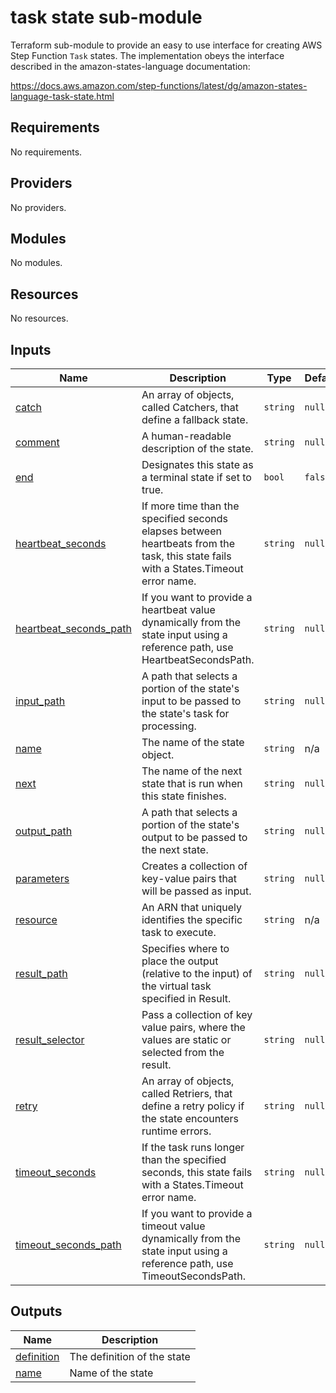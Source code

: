 # task state sub-module

Terraform sub-module to provide an easy to use interface for creating AWS Step Function `Task` states. The implementation obeys the interface described in the amazon-states-language documentation: 

https://docs.aws.amazon.com/step-functions/latest/dg/amazon-states-language-task-state.html

<!-- BEGIN_TF_DOCS -->
## Requirements

No requirements.

## Providers

No providers.

## Modules

No modules.

## Resources

No resources.

## Inputs

| Name | Description | Type | Default | Required |
|------|-------------|------|---------|:--------:|
| <a name="input_catch"></a> [catch](#input\_catch) | An array of objects, called Catchers, that define a fallback state. | `string` | `null` | no |
| <a name="input_comment"></a> [comment](#input\_comment) | A human-readable description of the state. | `string` | `null` | no |
| <a name="input_end"></a> [end](#input\_end) | Designates this state as a terminal state if set to true. | `bool` | `false` | no |
| <a name="input_heartbeat_seconds"></a> [heartbeat\_seconds](#input\_heartbeat\_seconds) | If more time than the specified seconds elapses between heartbeats from the task, this state fails with a States.Timeout error name. | `string` | `null` | no |
| <a name="input_heartbeat_seconds_path"></a> [heartbeat\_seconds\_path](#input\_heartbeat\_seconds\_path) | If you want to provide a heartbeat value dynamically from the state input using a reference path, use HeartbeatSecondsPath. | `string` | `null` | no |
| <a name="input_input_path"></a> [input\_path](#input\_input\_path) | A path that selects a portion of the state's input to be passed to the state's task for processing. | `string` | `null` | no |
| <a name="input_name"></a> [name](#input\_name) | The name of the state object. | `string` | n/a | yes |
| <a name="input_next"></a> [next](#input\_next) | The name of the next state that is run when this state finishes. | `string` | `null` | no |
| <a name="input_output_path"></a> [output\_path](#input\_output\_path) | A path that selects a portion of the state's output to be passed to the next state. | `string` | `null` | no |
| <a name="input_parameters"></a> [parameters](#input\_parameters) | Creates a collection of key-value pairs that will be passed as input. | `string` | `null` | no |
| <a name="input_resource"></a> [resource](#input\_resource) | An ARN that uniquely identifies the specific task to execute. | `string` | n/a | yes |
| <a name="input_result_path"></a> [result\_path](#input\_result\_path) | Specifies where to place the output (relative to the input) of the virtual task specified in Result. | `string` | `null` | no |
| <a name="input_result_selector"></a> [result\_selector](#input\_result\_selector) | Pass a collection of key value pairs, where the values are static or selected from the result. | `string` | `null` | no |
| <a name="input_retry"></a> [retry](#input\_retry) | An array of objects, called Retriers, that define a retry policy if the state encounters runtime errors. | `string` | `null` | no |
| <a name="input_timeout_seconds"></a> [timeout\_seconds](#input\_timeout\_seconds) | If the task runs longer than the specified seconds, this state fails with a States.Timeout error name. | `string` | `null` | no |
| <a name="input_timeout_seconds_path"></a> [timeout\_seconds\_path](#input\_timeout\_seconds\_path) | If you want to provide a timeout value dynamically from the state input using a reference path, use TimeoutSecondsPath. | `string` | `null` | no |

## Outputs

| Name | Description |
|------|-------------|
| <a name="output_definition"></a> [definition](#output\_definition) | The definition of the state |
| <a name="output_name"></a> [name](#output\_name) | Name of the state |
<!-- END_TF_DOCS -->
